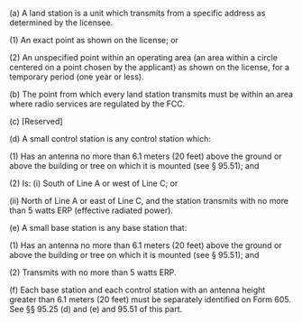 (a) A land station is a unit which transmits from a specific address as determined by the licensee.

(1) An exact point as shown on the license; or
                                  

(2) An unspecified point within an operating area (an area within a circle centered on a point chosen by the applicant) as shown on the license, for a temporary period (one year or less).

(b) The point from which every land station transmits must be within an area where radio services are regulated by the FCC.

(c) [Reserved]

(d) A small control station is any control station which:

(1) Has an antenna no more than 6.1 meters (20 feet) above the ground or above the building or tree on which it is mounted (see § 95.51); and

(2) Is: (i) South of Line A or west of Line C; or

(ii) North of Line A or east of Line C, and the station transmits with no more than 5 watts ERP (effective radiated power).

(e) A small base station is any base station that:

(1) Has an antenna no more than 6.1 meters (20 feet) above the ground or above the building or tree on which it is mounted (see § 95.51); and

(2) Transmits with no more than 5 watts ERP.

(f) Each base station and each control station with an antenna height greater than 6.1 meters (20 feet) must be separately identified on Form 605. See §§ 95.25 (d) and (e) and 95.51 of this part.

